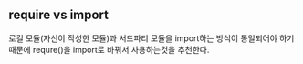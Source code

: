 ## require vs import
로컬 모듈(자신이 작성한 모듈)과 서드파티 모듈을 import하는 방식이 통일되어야 하기 때문에 requre()을 import로 바꿔서 사용하는것을 추천한다.


